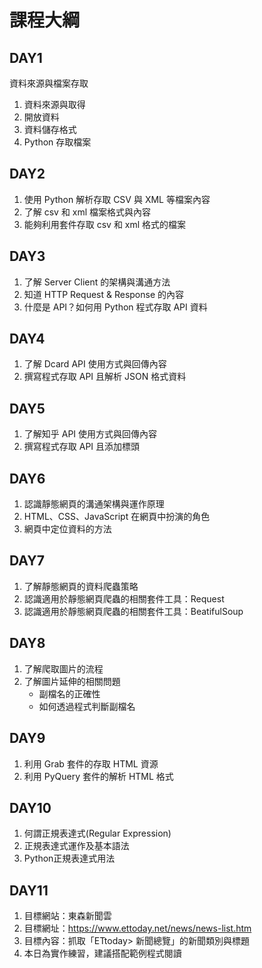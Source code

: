 # 課程大綱

## **DAY1**
資料來源與檔案存取
1. 資料來源與取得
2. 開放資料
3. 資料儲存格式
4. Python 存取檔案

## **DAY2**
1. 使用 Python 解析存取 CSV 與 XML 等檔案內容
2. 了解 csv 和 xml 檔案格式與內容
3. 能夠利用套件存取 csv 和 xml 格式的檔案

## **DAY3**
1. 了解 Server Client 的架構與溝通方法
2. 知道 HTTP Request & Response 的內容
3. 什麼是 API？如何用 Python 程式存取 API 資料

## **DAY4**
1. 了解 Dcard API 使用方式與回傳內容
2. 撰寫程式存取 API 且解析 JSON 格式資料

## **DAY5**
1. 了解知乎 API 使用方式與回傳內容
2. 撰寫程式存取 API 且添加標頭

## **DAY6**
1. 認識靜態網頁的溝通架構與運作原理
2. HTML、CSS、JavaScript 在網頁中扮演的角色
3. 網頁中定位資料的方法

## **DAY7**
1. 了解靜態網頁的資料爬蟲策略
2. 認識適用於靜態網頁爬蟲的相關套件工具：Request
3. 認識適用於靜態網頁爬蟲的相關套件工具：BeatifulSoup

## **DAY8**
1. 了解爬取圖片的流程
2. 了解圖片延伸的相關問題
	- 副檔名的正確性
	- 如何透過程式判斷副檔名

## **DAY9**
1. 利用 Grab 套件的存取 HTML 資源
2. 利用 PyQuery 套件的解析 HTML 格式

## **DAY10**
1. 何謂正規表達式(Regular Expression)
2. 正規表達式運作及基本語法
3. Python正規表達式用法

## **DAY11**
1. 目標網站：東森新聞雲
2. 目標網址：https://www.ettoday.net/news/news-list.htm
3. 目標內容：抓取「ETtoday> 新聞總覽」的新聞類別與標題
4. 本日為實作練習，建議搭配範例程式閱讀
























